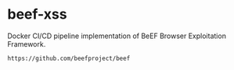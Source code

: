 # beef-xss

Docker CI/CD pipeline implementation of BeEF Browser Exploitation Framework.

`https://github.com/beefproject/beef`
